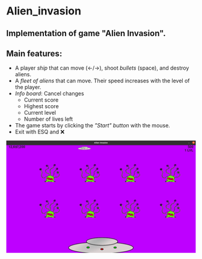 # Alien_invasion
## Implementation of game "Alien Invasion".
## Main features:
* A player *ship* that can move (<-/->), shoot *bullets* (space), and destroy aliens.
* A *fleet of aliens* that can move. Their speed increases with the level of the player.
* *Info board*: Cancel changes
    * Current score
    * Highest score
    * Current level
    * Number of lives left
* The game starts by clicking the *"Start" button* with the mouse.
* Exit with ESQ and :x:

![screen](https://github.com/Marina-28/alien_invasion/blob/master/images/Screen.png)
